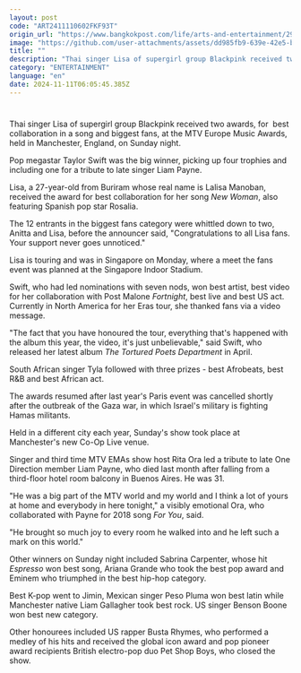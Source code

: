 ```yaml
---
layout: post
code: "ART2411110602FKF93T"
origin_url: "https://www.bangkokpost.com/life/arts-and-entertainment/2900077/lisa-wins-2-awards-at-mtv-europe-taylor-swift-the-big-winner"
image: "https://github.com/user-attachments/assets/dd985fb9-639e-42e5-b37b-75d19641e889"
title: ""
description: "Thai singer Lisa of supergirl group Blackpink received two awards, for best collaboration in a song and biggest fans, at the MTV Europe Music Awards, held in Manchester, England, on Sunday night."
category: "ENTERTAINMENT"
language: "en"
date: 2024-11-11T06:05:45.385Z
---
```


# 

Thai singer Lisa of supergirl group Blackpink received two awards, for  best collaboration in a song and biggest fans, at the MTV Europe Music Awards, held in Manchester, England, on Sunday night.

Pop megastar Taylor Swift was the big winner, picking up four trophies and including one for a tribute to late singer Liam Payne.

Lisa, a 27-year-old from Buriram whose real name is Lalisa Manoban, received the award for best collaboration for her song _New Woman_, also featuring Spanish pop star Rosalia.

The 12 entrants in the biggest fans category were whittled down to two, Anitta and Lisa, before the announcer said, "Congratulations to all Lisa fans. Your support never goes unnoticed." 

Lisa is touring and was in Singapore on Monday, where a meet the fans event was planned at the Singapore Indoor Stadium.

Swift, who had led nominations with seven nods, won best artist, best video for her collaboration with Post Malone _Fortnight_, best live and best US act. Currently in North America for her Eras tour, she thanked fans via a video message.

"The fact that you have honoured the tour, everything that's happened with the album this year, the video, it's just unbelievable," said Swift, who released her latest album _The Tortured Poets Department_ in April.

South African singer Tyla followed with three prizes - best Afrobeats, best R&B and best African act.

The awards resumed after last year's Paris event was cancelled shortly after the outbreak of the Gaza war, in which Israel's military is fighting Hamas militants.

Held in a different city each year, Sunday's show took place at Manchester's new Co-Op Live venue.

Singer and third time MTV EMAs show host Rita Ora led a tribute to late One Direction member Liam Payne, who died last month after falling from a third-floor hotel room balcony in Buenos Aires. He was 31.

"He was a big part of the MTV world and my world and I think a lot of yours at home and everybody in here tonight," a visibly emotional Ora, who collaborated with Payne for 2018 song _For You_, said.

"He brought so much joy to every room he walked into and he left such a mark on this world."

Other winners on Sunday night included Sabrina Carpenter, whose hit _Espresso_ won best song, Ariana Grande who took the best pop award and Eminem who triumphed in the best hip-hop category.

Best K-pop went to Jimin, Mexican singer Peso Pluma won best latin while Manchester native Liam Gallagher took best rock. US singer Benson Boone won best new category.

Other honourees included US rapper Busta Rhymes, who performed a medley of his hits and received the global icon award and pop pioneer award recipients British electro-pop duo Pet Shop Boys, who closed the show.